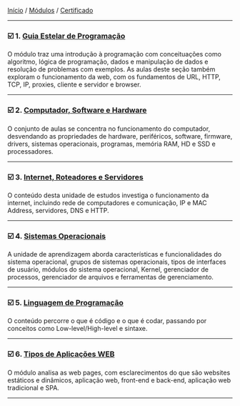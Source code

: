 [Início](https://github.com/Thalyalm/rocketseat-trilha-conectar) /
[Módulos](https://github.com/Thalyalm/rocketseat-trilha-conectar/tree/main/modulos) /
[Certificado](https://github.com/Thalyalm/rocketseat-trilha-conectar/tree/main/certificado/certificado-trilha-conectar.pdf)

---

### :ballot_box_with_check: 1. [Guia Estelar de Programação](/aulas/guia-estelar-de-programacao)

O módulo traz uma introdução à programação com conceituações como algoritmo, lógica de programação, dados e manipulação de dados e resolução de problemas com exemplos. As aulas deste seção também exploram o funcionamento da web, com os fundamentos de URL, HTTP, TCP, IP, proxies, cliente e servidor e browser.

---

### :ballot_box_with_check: 2. [Computador, Software e Hardware](/aulas/computador-software-e-hardware) 

O conjunto de aulas se concentra no funcionamento do computador, desvendando as propriedades de hardware, periféricos, software, firmware, drivers, sistemas operacionais, programas, memória RAM, HD e SSD e processadores.

---

### :ballot_box_with_check: 3. [Internet, Roteadores e Servidores](/aulas/internet-roteadores-e-servidores) 

O conteúdo desta unidade de estudos investiga o funcionamento da internet, incluindo rede de computadores e comunicação, IP e MAC Address, servidores, DNS e HTTP.

---

### :ballot_box_with_check: 4. [Sistemas Operacionais](/aulas/sistemas-operacionais) 

A unidade de aprendizagem aborda características e funcionalidades do sistema operacional, grupos de sistemas operacionais, tipos de interfaces de usuário, módulos do sistema operacional, Kernel, gerenciador de processos, gerenciador de arquivos e ferramentas de gerenciamento.

---

### :ballot_box_with_check: 5. [Linguagem de Programação](/aulas/linguagem-de-programacao) 

O conteúdo percorre o que é código e o que é codar, passando por conceitos como Low-level/High-level e sintaxe.

---

### :ballot_box_with_check: 6. [Tipos de Aplicações WEB](/aulas/tipos-de-aplicacoes-web) 

O módulo analisa as web pages, com esclarecimentos do que são websites estáticos e dinâmicos, aplicação web, front-end e back-end, aplicação web tradicional e SPA.

---